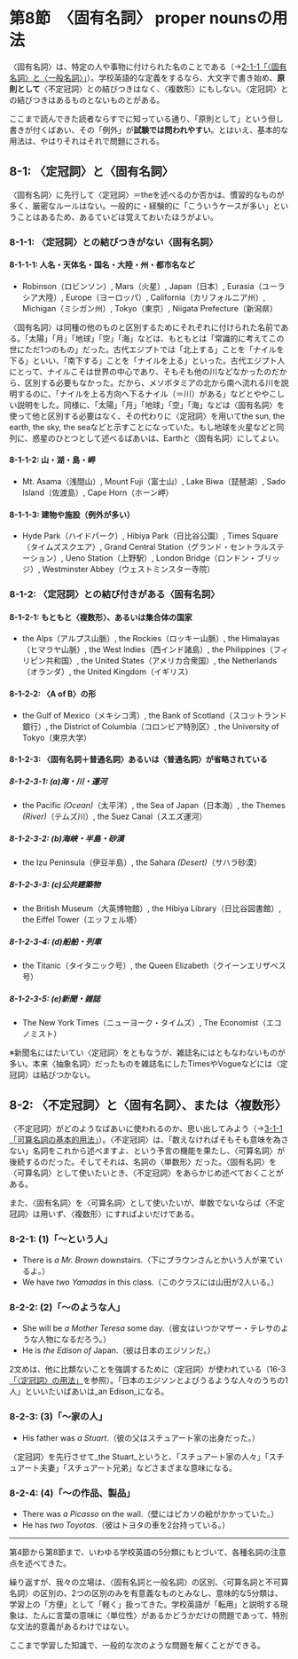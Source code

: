 # 第8節　〈固有名詞〉 proper nounsの用法
〈固有名詞〉は、特定の人や事物に付けられた名のことである（→[2-1-1「〈固有名詞〉と〈一般名詞〉」](chapter02.md)）。学校英語的な定義をするなら、大文字で書き始め、**原則として**〈不定冠詞〉との結びつきはなく、〈複数形〉にもしない。〈定冠詞〉との結びつきはあるものとないものとがある。

ここまで読んできた読者ならすでに知っている通り、「原則として」という但し書きが付くばあい、その「例外」が**試験では問われやすい**。とはいえ、基本的な用法は、やはりそれはそれで問題にされる。

## 8-1: 〈定冠詞〉と〈固有名詞〉
〈固有名詞〉に先行して〈定冠詞〉＝theを述べるのか否かは、慣習的なものが多く、厳密なルールはない。一般的に・経験的に「こういうケースが多い」ということはあるため、あるていどは覚えておいたほうがよい。

### 8-1-1: 〈定冠詞〉との結びつきがない〈固有名詞〉
#### 8-1-1-1: 人名・天体名・国名・大陸・州・都市名など
- Robinson（ロビンソン）, Mars（火星）, Japan（日本）, Eurasia（ユーラシア大陸）, Europe（ヨーロッパ）, California（カリフォルニア州）, Michigan（ミシガン州）, Tokyo（東京）, Niigata Prefecture（新潟県）

〈固有名詞〉は同種の他のものと区別するためにそれぞれに付けられた名前である。「太陽」「月」「地球」「空」「海」などは、もともとは「常識的に考えてこの世にただ1つのもの」だった。古代エジプトでは「北上する」ことを「ナイルを下る」といい、「南下する」ことを「ナイルを上る」といった。古代エジプト人にとって、ナイルこそは世界の中心であり、そもそも他の川などなかったのだから、区別する必要もなかった。だから、メソポタミアの北から南へ流れる川を説明するのに、「ナイルを上る方向へ下るナイル（＝川）がある」などとややこしい説明をした。同様に、「太陽」「月」「地球」「空」「海」などは〈固有名詞〉を使って他と区別する必要はなく、その代わりに〈定冠詞〉を用いてthe sun, the earth, the sky, the seaなどと示すことになっていた。もし地球を火星などと同列に、惑星のひとつとして述べるばあいは、Earthと〈固有名詞〉にしてよい。

#### 8-1-1-2: 山・湖・島・岬
- Mt. Asama（浅間山）, Mount Fuji（富士山）, Lake Biwa（琵琶湖）, Sado Island（佐渡島）, Cape Horn（ホーン岬）

#### 8-1-1-3: 建物や施設（例外が多い）
- Hyde Park（ハイドパーク）, Hibiya Park（日比谷公園）, Times Square（タイムズスクエア）, Grand Central Station（グランド・セントラルステーション）, Ueno Station（上野駅）, London Bridge（ロンドン・ブリッジ）, Westminster Abbey（ウェストミンスター寺院）

### 8-1-2: 〈定冠詞〉との結び付きがある〈固有名詞〉
#### 8-1-2-1: もともと〈複数形〉、あるいは集合体の国家
- the Alps（アルプス山脈）, the Rockies（ロッキー山脈）, the Himalayas（ヒマラヤ山脈）, the West Indies（西インド諸島）, the Philippines（フィリピン共和国）, the United States（アメリカ合衆国）, the Netherlands（オランダ）, the United Kingdom（イギリス）

#### 8-1-2-2: 〈A of B〉の形
- the Gulf of Mexico（メキシコ湾）, the Bank of Scotland（スコットランド銀行）, the District of Columbia（コロンビア特別区）, the University of Tokyo（東京大学）

#### 8-1-2-3: 〈固有名詞＋普通名詞〉あるいは〈普通名詞〉が省略されている
##### 8-1-2-3-1: (a)海・川・運河
- the Pacific _(Ocean)_（太平洋）, the Sea of Japan（日本海）, the Themes _(River)_（テムズ川）, the Suez Canal（スエズ運河）

##### 8-1-2-3-2: (b)海峡・半島・砂漠
- the Izu Peninsula（伊豆半島）, the Sahara _(Desert)_（サハラ砂漠）

##### 8-1-2-3-3: (c)公共建築物
- the British Museum（大英博物館）, the Hibiya Library（日比谷図書館）, the Eiffel Tower（エッフェル塔）

##### 8-1-2-3-4: (d)船舶・列車
- the Titanic（タイタニック号）, the Queen Elizabeth（クイーンエリザベス号）

##### 8-1-2-3-5: (e)新聞・雑誌
- The New York Times（ニューヨーク・タイムズ）, The Economist（エコノミスト）

※新聞名にはたいてい〈定冠詞〉をともなうが、雑誌名にはともなわないものが多い。本来〈抽象名詞〉だったものを雑誌名にしたTimesやVogueなどには〈定冠詞〉は結びつかない。

## 8-2: 〈不定冠詞〉と〈固有名詞〉、または〈複数形〉
〈不定冠詞〉がどのようなばあいに使われるのか、思い出してみよう（→[3-1-1「可算名詞の基本的用法」](chapter03.md)）。〈不定冠詞〉は、「数えなければそもそも意味を為さない」名詞をこれから述べますよ、という予言の機能を果たし、〈可算名詞〉が後続するのだった。そしてそれは、名詞の〈単数形〉だった。〈固有名詞〉を〈可算名詞〉として使いたいとき、〈不定冠詞〉をあらかじめ述べておくことがある。

また、〈固有名詞〉を〈可算名詞〉として使いたいが、単数でないならば〈不定冠詞〉は用いず、〈複数形〉にすればよいだけである。

### 8-2-1: (1)「～という人」
- There is _a Mr. Brown_ downstairs.（下にブラウンさんとかいう人が来ているよ。）
- We have _two Yamadas_ in this class.（このクラスには山田が2人いる。）

### 8-2-2: (2)「～のような人」
- She will be _a Mother Teresa_ some day.（彼女はいつかマザー・テレサのような人物になるだろう。）
- He is _the Edison of_ Japan.（彼は日本のエジソンだ。）

2文めは、他に比類ないことを強調するために〈定冠詞〉が使われている（16-3[「〈定冠詞〉の用法」](chapter16.md)を参照）。「日本のエジソンとよびうるような人々のうちの1人」といいたいばあいは_an Edison_になる。

### 8-2-3: (3)「～家の人」
- His father was _a Stuart_.（彼の父はスチュアート家の出身だった。）

〈定冠詞〉を先行させて_the Stuart_というと、「スチュアート家の人々」「スチュアート夫妻」「スチュアート兄弟」などさまざまな意味になる。

### 8-2-4: (4)「～の作品、製品」
- There was _a Picasso_ on the wall.（壁にはピカソの絵がかかっていた。）
- He has _two Toyotas_.（彼はトヨタの車を2台持っている。）

----
第4節から第8節まで、いわゆる学校英語の5分類にもとづいて、各種名詞の注意点を述べてきた。

繰り返すが、我々の立場は、〈固有名詞と一般名詞〉の区別、〈可算名詞と不可算名詞〉の区別の、2つの区別のみを有意義なものとみなし、意味的な5分類は、学習上の「方便」として「軽く」扱ってきた。学校英語が「転用」と説明する現象は、たんに言葉の意味に〈単位性〉があるかどうかだけの問題であって、特別な文法的意義があるわけではない。

ここまで学習した知識で、一般的な次のような問題を解くことができる。
